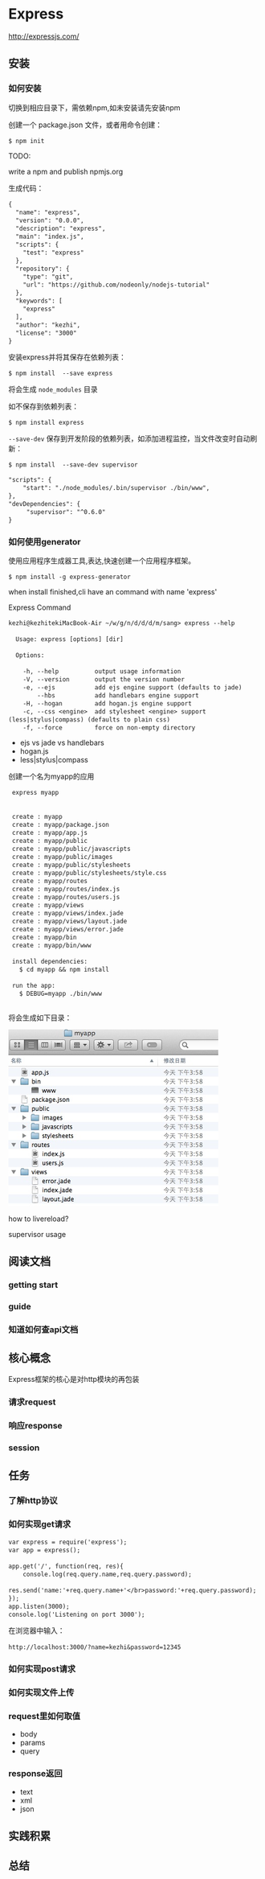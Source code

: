 # Express

http://expressjs.com/

## 安装

### 如何安装

切换到相应目录下，需依赖npm,如未安装请先安装npm
  
创建一个 package.json 文件，或者用命令创建：
	
	$ npm init
	
TODO:

write a npm and publish npmjs.org
	

生成代码：
	
```
{
  "name": "express",
  "version": "0.0.0",
  "description": "express",
  "main": "index.js",
  "scripts": {
    "test": "express"
  },
  "repository": {
    "type": "git",
    "url": "https://github.com/nodeonly/nodejs-tutorial"
  },
  "keywords": [
    "express"
  ],
  "author": "kezhi",
  "license": "3000"
}
```

安装express并将其保存在依赖列表：
	
	$ npm install  --save express
	
将会生成 `node_modules` 目录
	
如不保存到依赖列表：
		
	$ npm install express

`--save-dev` 保存到开发阶段的依赖列表，如添加进程监控，当文件改变时自动刷新：

	$ npm install  --save-dev supervisor

```
"scripts": {
    "start": "./node_modules/.bin/supervisor ./bin/www",
},
"devDependencies": {
     "supervisor": "^0.6.0"
}
```

### 如何使用generator

使用应用程序生成器工具,表达,快速创建一个应用程序框架。
  
	$ npm install -g express-generator 
	
when install finished,cli have an command with name 'express'  

Express Command

```
kezhi@kezhitekiMacBook-Air ~/w/g/n/d/d/d/m/sang> express --help

  Usage: express [options] [dir]

  Options:

    -h, --help          output usage information
    -V, --version       output the version number
    -e, --ejs           add ejs engine support (defaults to jade)
        --hbs           add handlebars engine support
    -H, --hogan         add hogan.js engine support
    -c, --css <engine>  add stylesheet <engine> support (less|stylus|compass) (defaults to plain css)
    -f, --force         force on non-empty directory

```


- ejs vs jade vs handlebars
- hogan.js
- less|stylus|compass
	
创建一个名为myapp的应用
  
  ```
   express myapp	    
  	
 
   create : myapp
   create : myapp/package.json
   create : myapp/app.js
   create : myapp/public
   create : myapp/public/javascripts
   create : myapp/public/images
   create : myapp/public/stylesheets
   create : myapp/public/stylesheets/style.css
   create : myapp/routes
   create : myapp/routes/index.js
   create : myapp/routes/users.js
   create : myapp/views
   create : myapp/views/index.jade
   create : myapp/views/layout.jade
   create : myapp/views/error.jade
   create : myapp/bin
   create : myapp/bin/www

   install dependencies:
     $ cd myapp && npm install

   run the app:
     $ DEBUG=myapp ./bin/www
     
  ```
  
  
  将会生成如下目录：

![alt text](img/img01.png "myapp")

how to livereload?

supervisor usage



## 阅读文档
### getting start
### guide
### 知道如何查api文档

## 核心概念
Express框架的核心是对http模块的再包装

### 请求request

### 响应response

### session

## 任务

### 了解http协议

### 如何实现get请求
```
var express = require('express');
var app = express();

app.get('/', function(req, res){  
    console.log(req.query.name,req.query.password);    
    res.send('name:'+req.query.name+'</br>password:'+req.query.password);    
});    
app.listen(3000);
console.log('Listening on port 3000');  
```

在浏览器中输入：

`http://localhost:3000/?name=kezhi&password=12345`



### 如何实现post请求

### 如何实现文件上传

### request里如何取值

- body
- params
- query

### response返回

- text
- xml
- json

## 实践积累


## 总结


